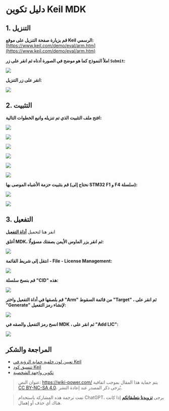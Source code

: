 # دليل تكوين Keil MDK

## 1. التنزيل

**قم بزيارة صفحة التنزيل على موقع Keil الرسمي:** [https://www.keil.com/demo/eval/arm.htm](https://www.keil.com/demo/eval/arm.htm)

**املأ النموذج كما هو موضح في الصورة أدناه ثم انقر على زر `Submit`:**

![](https://img.wiki-power.com/d/wiki-media/img/UTOOLS1564402348383.png)

**انقر على زر التنزيل:**

![](https://img.wiki-power.com/d/wiki-media/img/UTOOLS1564402469518.png)

## 2. التثبيت

**افتح ملف التثبيت الذي تم تنزيله واتبع الخطوات التالية:**

![](https://img.wiki-power.com/d/wiki-media/img/UTOOLS1564405005991.png)

![](https://img.wiki-power.com/d/wiki-media/img/UTOOLS1564405034468.png)

![](https://img.wiki-power.com/d/wiki-media/img/UTOOLS1564405123578.png)

![](https://img.wiki-power.com/d/wiki-media/img/UTOOLS1564405166784.png)

![](https://img.wiki-power.com/d/wiki-media/img/UTOOLS1564405201092.png)

![](https://img.wiki-power.com/d/wiki-media/img/UTOOLS1564405260737.png)

**قم بتثبيت حزمة الأشباه الموصى بها (نحتاج إلى STM32 F1 و F4 سلسلة):**

![](https://img.wiki-power.com/d/wiki-media/img/UTOOLS1564405574756.png)

![](https://img.wiki-power.com/d/wiki-media/img/UTOOLS1564405648731.png)

## 3. التفعيل

انقر هنا لتحميل [**أداة التفعيل**](https://github.com/linyuxuanlin/File-host/blob/main/software/KEIL_Lic.exe)

**أغلق MDK، ثم انقر بزر الماوس الأيمن بصفتك مسؤولًا:**

![](https://img.wiki-power.com/d/wiki-media/img/UTOOLS1564406135091.png)

**انتقل إلى شريط القائمة - File - License Management:**

![](https://img.wiki-power.com/d/wiki-media/img/UTOOLS1564406171844.png)

**قم بنسخ سلسلة "CID" هذه:**

![](https://img.wiki-power.com/d/wiki-media/img/UTOOLS1564406230209.png)

**قم بلصقها في أداة التفعيل واختر "Arm" من قائمة السقوط "Target" ، ثم انقر على "Generate" لإنشاء رمز التفعيل:**

![](https://img.wiki-power.com/d/wiki-media/img/UTOOLS1564406292113.png)

**انسخ رمز التفعيل والصقه في MDK ، ثم انقر على "Add LIC":**

![](https://img.wiki-power.com/d/wiki-media/img/UTOOLS1564406431978.png)

## المراجعة والشكر

- [تعيين لون خلفية حماية الرؤية في Keil](https://blog.csdn.net/w5862338/article/details/50984536)
- [تنسيق كود Keil](https://blog.csdn.net/sudaroot/article/details/88095269)
- [تكوين واجهة الشخصية](https://github.com/linyuxuanlin/File-host/blob/main/software-development/global.prop)

> عنوان النص: <https://wiki-power.com/>
> يتم حماية هذا المقال بموجب اتفاقية [CC BY-NC-SA 4.0](https://creativecommons.org/licenses/by/4.0/deed.zh)، يُرجى ذكر المصدر عند إعادة النشر.

> تمت ترجمة هذه المشاركة باستخدام ChatGPT، يرجى [**تزويدنا بتعليقاتكم**](https://github.com/linyuxuanlin/Wiki_MkDocs/issues/new) إذا كانت هناك أي حذف أو إهمال.